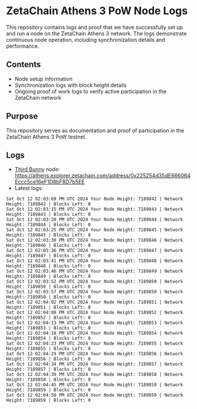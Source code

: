 # ZetaChain Athens 3 PoW Node Logs
This repository contains logs and proof that we have successfully set up and run a node on the ZetaChain Athens 3 network. The logs demonstrate continuous node operation, including synchronization details and performance.

## Contents
- Node setup information
- Synchronization logs with block height details
- Ongoing proof of work logs to verify active participation in the ZetaChain network

## Purpose
This repository serves as documentation and proof of participation in the ZetaChain Athens 3 PoW testnet.

## Logs

- [Third Bunny](https://thirdbunny.xyz/) node: https://athens.explorer.zetachain.com/address/0x225254d35dE666064Eccc5ce16eF1D8bF8D7b5EE
- Latest logs:
```
Sat Oct 12 02:03:09 PM UTC 2024 Your Node Height: 7189842 | Network Height: 7189842 | Blocks Left: 0
Sat Oct 12 02:03:15 PM UTC 2024 Your Node Height: 7189843 | Network Height: 7189843 | Blocks Left: 0
Sat Oct 12 02:03:20 PM UTC 2024 Your Node Height: 7189844 | Network Height: 7189844 | Blocks Left: 0
Sat Oct 12 02:03:25 PM UTC 2024 Your Node Height: 7189845 | Network Height: 7189845 | Blocks Left: 0
Sat Oct 12 02:03:30 PM UTC 2024 Your Node Height: 7189846 | Network Height: 7189846 | Blocks Left: 0
Sat Oct 12 02:03:36 PM UTC 2024 Your Node Height: 7189847 | Network Height: 7189847 | Blocks Left: 0
Sat Oct 12 02:03:41 PM UTC 2024 Your Node Height: 7189848 | Network Height: 7189848 | Blocks Left: 0
Sat Oct 12 02:03:46 PM UTC 2024 Your Node Height: 7189849 | Network Height: 7189849 | Blocks Left: 0
Sat Oct 12 02:03:52 PM UTC 2024 Your Node Height: 7189850 | Network Height: 7189850 | Blocks Left: 0
Sat Oct 12 02:03:57 PM UTC 2024 Your Node Height: 7189850 | Network Height: 7189850 | Blocks Left: 0
Sat Oct 12 02:04:02 PM UTC 2024 Your Node Height: 7189851 | Network Height: 7189851 | Blocks Left: 0
Sat Oct 12 02:04:08 PM UTC 2024 Your Node Height: 7189852 | Network Height: 7189852 | Blocks Left: 0
Sat Oct 12 02:04:13 PM UTC 2024 Your Node Height: 7189853 | Network Height: 7189853 | Blocks Left: 0
Sat Oct 12 02:04:18 PM UTC 2024 Your Node Height: 7189854 | Network Height: 7189854 | Blocks Left: 0
Sat Oct 12 02:04:23 PM UTC 2024 Your Node Height: 7189855 | Network Height: 7189855 | Blocks Left: 0
Sat Oct 12 02:04:29 PM UTC 2024 Your Node Height: 7189856 | Network Height: 7189856 | Blocks Left: 0
Sat Oct 12 02:04:34 PM UTC 2024 Your Node Height: 7189857 | Network Height: 7189857 | Blocks Left: 0
Sat Oct 12 02:04:39 PM UTC 2024 Your Node Height: 7189858 | Network Height: 7189858 | Blocks Left: 0
Sat Oct 12 02:04:45 PM UTC 2024 Your Node Height: 7189859 | Network Height: 7189859 | Blocks Left: 0
Sat Oct 12 02:04:50 PM UTC 2024 Your Node Height: 7189859 | Network Height: 7189859 | Blocks Left: 0
```
